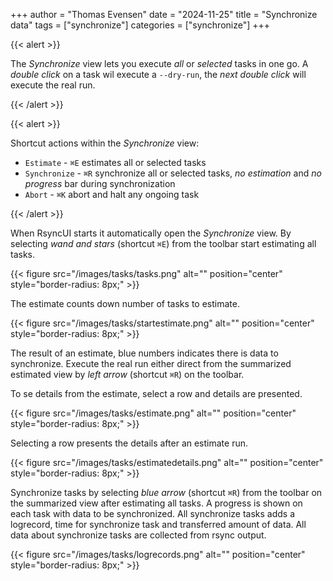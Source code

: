 +++
author = "Thomas Evensen"
date = "2024-11-25"
title =  "Synchronize data"
tags = ["synchronize"]
categories = ["synchronize"]
+++

{{< alert >}}

The *Synchronize* view lets you execute *all* or *selected* tasks in one go. A *double click* on a task wil execute a `--dry-run`,
the *next double click* will execute the real run.

{{< /alert >}}

{{< alert >}}

Shortcut actions within the *Synchronize* view:

- `Estimate` - `⌘E` estimates all or selected tasks
- `Synchronize` - `⌘R` synchronize all or selected tasks, *no estimation* and *no progress* bar during synchronization
- `Abort` - `⌘K` abort and halt any ongoing task

{{< /alert >}}

When RsyncUI starts it automatically open the *Synchronize* view. By selecting *wand and stars*  (shortcut `⌘E`) from the toolbar start estimating all tasks.

{{< figure src="/images/tasks/tasks.png" alt="" position="center" style="border-radius: 8px;" >}}

The estimate counts down number of tasks to estimate.

{{< figure src="/images/tasks/startestimate.png" alt="" position="center" style="border-radius: 8px;" >}}

The result of an estimate, blue numbers indicates there is data to synchronize.  Execute the real run either direct from the summarized estimated view by *left arrow* (shortcut `⌘R`) on the toolbar.

To se details from the estimate, select a row and details are presented.

{{< figure src="/images/tasks/estimate.png" alt="" position="center" style="border-radius: 8px;" >}}

Selecting a row presents the details after an estimate run.

{{< figure src="/images/tasks/estimatedetails.png" alt="" position="center" style="border-radius: 8px;" >}}

Synchronize tasks by selecting *blue arrow* (shortcut `⌘R`) from the toolbar on the summarized view after estimating all tasks. A progress is shown on each task with data to be synchronized. All synchronize tasks adds a logrecord, time for synchronize task and transferred amount of data. All data about synchronize tasks are collected from rsync output.

 {{< figure src="/images/tasks/logrecords.png" alt="" position="center" style="border-radius: 8px;" >}}
